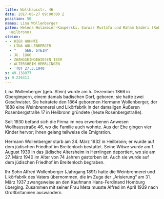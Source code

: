 ```yaml
---
title: Wollhausstr. 46
date: 2017-06-27 09:00:00 Z
position: 50
names: Lina Wollenberger
paten: Helena Holzmeier-Kasperski, Sarwar Mustafa und Raham Naderi (Robert-Mayer-Gymnasium
  Heilbronn)
steine:
- - HIER WOHNTE
  - LINA WOLLENBERGER
  - "    GEB. STEIN"
  - JG. 1866
  - ZWANGSEINGEWIESEN 1939
  - ALTERSHEIM HERRLINGEN
  - 'TOT 27.3.1940   '
x: 49.138877
y: 9.226311
---
```


Lina Wollenberger (geb. Stein) wurde am 5. Dezember 1866 in Obergimpern, einem damals badischen Dorf, geboren; sie hatte zwei Geschwister. Sie heiratete den 1864 geborenen Hermann Wollenberger, der 1888 eine Weinbrennerei und Likörfabrik in der damaligen Äußeren Rosenbergstraße 17 in Heilbronn gründete (heute Rosenbergstraße). 

Seit 1930 befand sich die Firma im neu erworbenen Anwesen Wollhausstraße 46, wo die Familie auch wohnte. Aus der Ehe gingen vier Kinder hervor; ihnen gelang teilweise die Emigration. 

Hermann Wollenberger starb am 24. März 1932 in Heilbronn; er wurde auf dem jüdischen Friedhof im Breitenloch bestattet. Seine Witwe wurde am 1. August 1939 in das jüdische Altersheim in Herrlingen deportiert, wo sie am 27. März 1940 im Alter von 74 Jahren gestorben ist. Auch sie wurde auf dem jüdischen Friedhof im Breitenloch begraben.

Ihr Sohn Alfred Wollenberger (Jahrgang 1891) hatte die Weinbrennerei und Likörfabrik des Vaters übernommen, die im Zuge der „Arisierung“ am 31. März 1937 zwangsweise an den Kaufmann Hans-Ferdinand Homburg überging. Zusammen mit seiner Frau Meta musste Alfred im April 1939 nach Großbritannien auswandern.